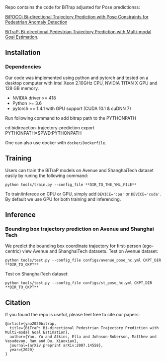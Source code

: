 Repo contains the code for BiTrap adjusted for Pose predictionss:

[BiPOCO: Bi-directional Trajectory Prediction with Pose Constraints for
Pedestrian Anomaly Detection]()

[BiTraP: Bi-directional Pedestrian Trajectory Prediction with Multi-modal Goal Estimation](https://arxiv.org/abs/2007.14558).



## Installation
### Dependencies
Our code was implemented using python and pytorch and tested on a desktop computer with Intel Xeon 2.10GHz CPU, NVIDIA TITAN X GPU and 128 GB memory.

* NVIDIA driver >= 418
* Python >= 3.6
* pytorch == 1.4.1 with GPU support (CUDA 10.1 & cuDNN 7)

Run following command to add bitrap path to the PYTHONPATH

  cd bidireaction-trajectory-prediction
  export PYTHONPATH=$PWD:PYTHONPATH

One can also use docker with `docker/Dockerfile`. 

## Training
Users can train the BiTraP models on Avenue and ShanghaiTech dataset easily by runing the following command:
```
python tools/train.py --config_file **DIR_TO_THE_YML_FILE** 
```


To train/inferece on CPU or GPU, simply add `DEVICE='cpu'` or  `DEVICE='cuda'`. By default we use GPU for both training and inferencing.

## Inference 


### Bounding box trajectory prediction on Avenue and Shanghai Tech
We predict the bounding box coordinate trajectory for first-person (ego-centric) view Avenue and ShanghaiTech datasets.
Test on Avenue dataset:
```
python tools/test.py --config_file configs/avenue_pose_hc.yml CKPT_DIR **DIR_TO_CKPT**

```

Test on ShanghaiTech dataset:
```
python tools/test.py --config_file configs/st_pose_hc.yml CKPT_DIR **DIR_TO_CKPT**
```

## Citation

If you found the repo is useful, please feel free to cite our papers:
```
@article{yao2020bitrap,
  title={BiTraP: Bi-directional Pedestrian Trajectory Prediction with Multi-modal Goal Estimation},
  author={Yao, Yu and Atkins, Ella and Johnson-Roberson, Matthew and Vasudevan, Ram and Du, Xiaoxiao},
  journal={arXiv preprint arXiv:2007.14558},
  year={2020}
}
```
